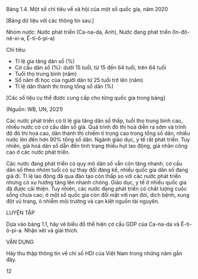 Bảng 1.4. Một số chỉ tiêu về xã hội của một số quốc gia, năm 2020

[Bảng dữ liệu với các thông tin sau:]

Nhóm nước: Nước phát triển (Ca-na-da, Anh), Nước đang phát triển (In-đô-nê-xi-a, Ê-ti-ô-pi-a)

Chỉ tiêu:
- Tỉ lệ gia tăng dân số (%)
- Cơ cấu dân số (%): dưới 15 tuổi, từ 15 đến 64 tuổi, trên 64 tuổi
- Tuổi thọ trung bình (năm)
- Số năm đi học của người dân từ 25 tuổi trở lên (năm)
- Tỉ lệ dân thành thị trong tổng số dân (%)

[Các số liệu cụ thể được cung cấp cho từng quốc gia trong bảng]

(Nguồn: WB, UN, 2021)

Các nước phát triển có tỉ lệ gia tăng dân số thấp, tuổi thọ trung bình cao, nhiều nước có cơ cấu dân số già. Quá trình đô thị hoá diễn ra sớm và trình độ đô thị hoá cao, dân thành thị chiếm tỉ trọng cao trong tổng số dân, nhiều nước lên đến hơn 90% tổng số dân. Ngành giáo dục, y tế rất phát triển. Tuy nhiên, già hoá dân số dẫn đến tình trạng thiếu hụt lao động, giá nhân công cao ở các nước phát triển.

Các nước đang phát triển có quy mô dân số vẫn còn tăng nhanh, cơ cấu dân số theo nhóm tuổi có sự thay đổi đáng kể, nhiều quốc gia dân số đang già đi. Tỉ lệ lao động đã qua đào tạo còn thấp so với các nước phát triển nhưng có xu hướng tăng lên nhanh chóng. Giáo dục, y tế ở nhiều quốc gia đã được cải thiện. Tuy nhiên, các nước đang phát triển có chất lượng cuộc sống chưa cao; ở một số quốc gia còn đối mặt với nạn đói, dịch bệnh, xung đột vũ trang, ô nhiễm môi trường và cạn kiệt nguồn tài nguyên.

LUYỆN TẬP

Dựa vào bảng 1.1, hãy vẽ biểu đồ thể hiện cơ cấu GDP của Ca-na-da và Ê-ti-ô-pi-a. Nhận xét và giải thích.

VẬN DỤNG

Hãy thu thập thông tin về chỉ số HDI của Việt Nam trong những năm gần đây.

12